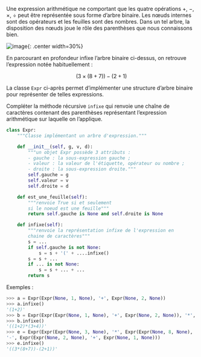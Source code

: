 Une expression arithmétique ne comportant que les quatre opérations +, −, ×, ÷ peut être
représentée sous forme d’arbre binaire. Les nœuds internes sont des opérateurs et les feuilles
sont des nombres. Dans un tel arbre, la disposition des nœuds joue le rôle des parenthèses que
nous connaissons bien.  

![image](data2023/21_arbre.png){: .center width=30%}

En parcourant en profondeur infixe l’arbre binaire ci-dessus, on
retrouve l’expression notée habituellement :  


$$(3 \times (8 + 7)) − (2 + 1)$$


La classe `Expr` ci-après permet d’implémenter une structure
d’arbre binaire pour représenter de telles expressions.

Compléter la méthode récursive `infixe` qui renvoie une chaîne de caractères contenant
des parenthèses représentant l’expression arithmétique sur laquelle on l’applique.


```python linenums='1'
class Expr:
    """Classe implémentant un arbre d'expression."""

    def __init__(self, g, v, d):
        """un objet Expr possède 3 attributs :
        - gauche : la sous-expression gauche ;
        - valeur : la valeur de l'étiquette, opérateur ou nombre ;
        - droite : la sous-expression droite."""
        self.gauche = g
        self.valeur = v
        self.droite = d

    def est_une_feuille(self):
        """renvoie True si et seulement 
        si le noeud est une feuille"""
        return self.gauche is None and self.droite is None

    def infixe(self):
        """renvoie la représentation infixe de l'expression en
        chaine de caractères"""
        s = ... 
        if self.gauche is not None:
            s = s + '(' + ....infixe()
        s = s + ... 
        if ... is not None: 
            s = s + ... + ... 
        return s

```

Exemples :

```python
>>> a = Expr(Expr(None, 1, None), '+', Expr(None, 2, None))
>>> a.infixe()
'(1+2)'
>>> b = Expr(Expr(Expr(None, 1, None), '+', Expr(None, 2, None)), '*', Expr(Expr(None, 3, None), '+', Expr(None, 4, None)))
>>> b.infixe()
'((1+2)*(3+4))'
>>> e = Expr(Expr(Expr(None, 3, None), '*', Expr(Expr(None, 8, None), '+', Expr(None, 7, None))),
'-', Expr(Expr(None, 2, None), '+', Expr(None, 1, None)))
>>> e.infixe()
'((3*(8+7))-(2+1))'
```